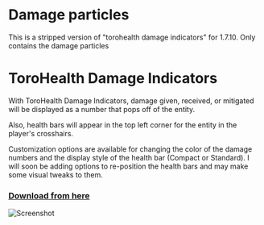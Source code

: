 # Damage particles

This is a stripped version of "torohealth damage indicators" for 1.7.10.
Only contains the damage particles


# ToroHealth Damage Indicators

With ToroHealth Damage Indicators, damage given, received, or mitigated will be displayed as a number that pops off of the entity.

Also, health bars will appear in the top left corner for the entity in the player's crosshairs.

Customization options are available for changing the color of the damage numbers and the display style of the health bar (Compact or Standard).  I will soon be adding options to re-position the health bars and may make some visual tweaks to them.

### [Download from here](https://minecraft.curseforge.com/projects/torohealth-damage-indicators)

![Screenshot](https://i.imgur.com/C9oBhZ5.png)
